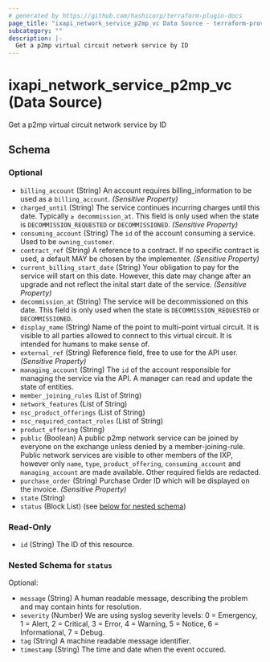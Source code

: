 ```yaml
---
# generated by https://github.com/hashicorp/terraform-plugin-docs
page_title: "ixapi_network_service_p2mp_vc Data Source - terraform-provider-ixapi"
subcategory: ""
description: |-
  Get a p2mp virtual circuit network service by ID
---
```


# ixapi_network_service_p2mp_vc (Data Source)

Get a p2mp virtual circuit network service by ID



<!-- schema generated by tfplugindocs -->
## Schema

### Optional

- `billing_account` (String) An account requires billing_information to be used as a `billing_account`. *(Sensitive Property)*
- `charged_until` (String) The service continues incurring charges until this date. Typically `≥ decommission_at`.  This field is only used when the state is `DECOMMISSION_REQUESTED` or `DECOMMISSIONED`.  *(Sensitive Property)*
- `consuming_account` (String) The `id` of the account consuming a service.  Used to be `owning_customer`.
- `contract_ref` (String) A reference to a contract. If no specific contract is used, a default MAY be chosen by the implementer. *(Sensitive Property)*
- `current_billing_start_date` (String) Your obligation to pay for the service will start on this date.  However, this date may change after an upgrade and not reflect the inital start date of the service.  *(Sensitive Property)*
- `decommission_at` (String) The service will be decommissioned on this date.  This field is only used when the state is `DECOMMISSION_REQUESTED` or `DECOMMISSIONED`.
- `display_name` (String) Name of the point to multi-point virtual circuit.  It is visible to all parties allowed to connect to this virtual circuit.  It is intended for humans to make sense of.
- `external_ref` (String) Reference field, free to use for the API user. *(Sensitive Property)*
- `managing_account` (String) The `id` of the account responsible for managing the service via the API. A manager can read and update the state of entities.
- `member_joining_rules` (List of String)
- `network_features` (List of String)
- `nsc_product_offerings` (List of String)
- `nsc_required_contact_roles` (List of String)
- `product_offering` (String)
- `public` (Boolean) A public p2mp network service can be joined by everyone on the exchange unless denied by a member-joining-rule.  Public network services are visible to other members of the IXP, however only `name`, `type`, `product_offering`, `consuming_account` and `managing_account` are made available.  Other required fields are redacted.
- `purchase_order` (String) Purchase Order ID which will be displayed on the invoice. *(Sensitive Property)*
- `state` (String)
- `status` (Block List) (see [below for nested schema](#nestedblock--status))

### Read-Only

- `id` (String) The ID of this resource.

<a id="nestedblock--status"></a>
### Nested Schema for `status`

Optional:

- `message` (String) A human readable message, describing the problem and may contain hints for resolution.
- `severity` (Number) We are using syslog severity levels: 0 = Emergency, 1 = Alert, 2 = Critical, 3 = Error, 4 = Warning, 5 = Notice, 6 = Informational, 7 = Debug.
- `tag` (String) A machine readable message identifier.
- `timestamp` (String) The time and date when the event occured.


